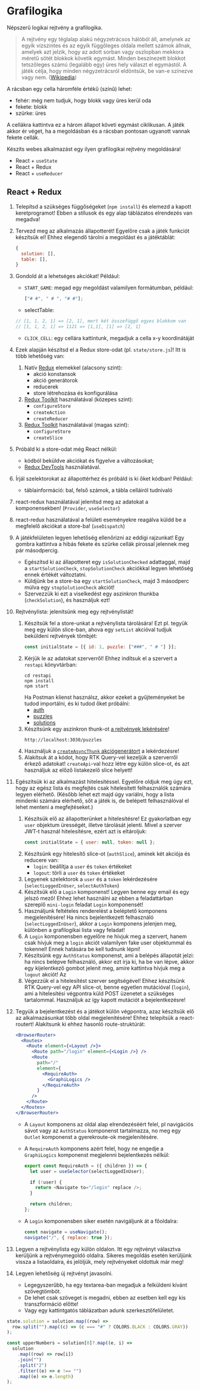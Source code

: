 # Grafilogika

Népszerű logikai rejtvény a grafilogika.

> A rejtvény egy téglalap alakú négyzetrácsos hálóból áll, amelynek az egyik vízszintes és az egyik függőleges oldala mellett számok állnak, amelyek azt jelzik, hogy az adott sorban vagy oszlopban mekkora méretű sötét blokkok követik egymást. Minden beszínezett blokkot tetszőleges számú (legalább egy) üres hely választ el egymástól. A játék célja, hogy minden négyzetrácsról eldöntsük, be van-e színezve vagy nem. ([Wikipedia](https://hu.wikipedia.org/wiki/Grafilogika))

A rácsban egy cella háromféle értékű (színű) lehet:

- fehér: még nem tudjuk, hogy blokk vagy üres kerül oda
- fekete: blokk
- szürke: üres

A cellákra kattintva ez a három állapot követi egymást ciklikusan. A játék akkor ér véget, ha a megoldásban és a rácsban pontosan ugyanott vannak fekete cellák.

Készíts webes alkalmazást egy ilyen grafilogikai rejtvény megoldására!

- React + `useState`
- React + Redux
- React + `useReducer`

## React + Redux

1. Telepítsd a szükséges függőségeket (`npm install`) és elemezd a kapott keretprogramot! Ebben a stílusok és egy alap táblázatos elrendezés van megadva!
2. Tervezd meg az alkalmazás állapotterét! Egyelőre csak a játék funkciót készítsük el! Ehhez elegendő tárolni a megoldást és a játéktáblát:
   ```js
   {
     solution: [],
     table: [],
   }
   ```
3. Gondold át a lehetséges akciókat! Például:
   - `START_GAME`: megad egy megoldást valamilyen formátumban, például:
     ```js
     ["# #", " # ", "# #"];
     ```
   - selectTable:
   ```js
   // [1, 1, 2, 1] => [2, 1], mert két összefüggő egyes blokkom van
   // [1, 1, 2, 1] => 1121 => [1,1], [1] => [2, 1]
   ```
   - `CLICK_CELL`: egy cellára kattintunk, megadjuk a cella x-y koordinátáját
4. Ezek alapján készítsd el a Redux store-odat (pl. `state/store.js`)! Itt is több lehetőség van:
   1. Natív [Redux](https://redux.js.org/) elemekkel (alacsony szint):
      - akció konstansok
      - akció generátorok
      - reducerek
      - store létrehozása és konfigurálása
   2. [Redux Toolkit](https://redux-toolkit.js.org/) használatával (közepes szint):
      - `configureStore`
      - `createAction`
      - `createReducer`
   3. [Redux Toolkit](https://redux-toolkit.js.org/) használatával (magas szint):
      - `configureStore`
      - `createSlice`
5. Próbáld ki a store-odat még React nélkül:
   - kódból beküldve akciókat és figyelve a változásokat;
   - [Redux DevTools](https://chrome.google.com/webstore/detail/redux-devtools/lmhkpmbekcpmknklioeibfkpmmfibljd) használatával.
6. Írjál szelektorokat az állapottérhez és próbáld is ki őket kódban! Például:
   - táblainformáció: bal, felső számok, a tábla celláiról tudnivaló
7. react-redux használatával jelenítsd meg az adatokat a komponensekben! (`Provider`, `useSelector`)
8. react-redux használatával a felületi eseményekre reagálva küldd be a megfelelő akciókat a store-ba! (`useDispatch`)
9. A játékfelületen legyen lehetőség ellenőrizni az eddigi rajzunkat! Egy gombra kattintva a hibás fekete és szürke cellák pirossal jelennek meg pár másodpercig.
   - Egészítsd ki az állapotteret egy `isSolutionChecked` adattaggal, majd a `startSolutionCheck`, `stopSolutionCheck` akciókkal legyen lehetőség ennek értékét változtatni.
   - Küldjünk be a store-ba egy `startSolutionCheck`, majd 3 másodperc múlva egy `stopSolutionCheck` akciót!
   - Szervezzük ki ezt a viselkedést egy aszinkron thunkba (`checkSolution`), és használjuk ezt!
10. Rejtvénylista: jelenítsünk meg egy rejtvénylistát!
    1. Készítsük fel a store-unkat a rejtvénylista tárolására! Ezt pl. tegyük meg egy külön slice-ban, ahova egy `setList` akcióval tudjuk beküldeni rejtvények tömbjét:
       ```js
       const initialState = [{ id: 1, puzzle: ["###", " # "] }];
       ```
    2. Kérjük le az adatokat szerverről! Ehhez indítsuk el a szervert a `restapi` könyvtárban:
       ```
       cd restapi
       npm install
       npm start
       ```
       Ha Postman klienst használsz, akkor ezeket a gyűjteményeket be tudod importálni, és ki tudod őket próbálni:
       - [auth](https://www.getpostman.com/collections/c5105b1b03067fc471ca)
       - [puzzles](https://www.getpostman.com/collections/416cb5f1dfd0cc84a933)
       - [solutions](https://www.getpostman.com/collections/79f5c29291445e796db4)
    3. Készítsünk egy aszinkron thunk-ot [a rejtvények lekérésére](http://localhost:3030/puzzles)!
       ```
       http://localhost:3030/puzzles
       ```
    4. Használjuk a [`createAsyncThunk` akciógenerátort](https://redux-toolkit.js.org/api/createAsyncThunk) a lekérdezésre!
    5. Alakítsuk át a kódot, hogy RTK Query-vel kezeljük a szerverről érkező adatokat! `createApi`-val hozz létre egy külön slice-ot, és azt használjuk az előző listakezelő slice helyett!
11. Egészítsük ki az alkalmazást hitelesítéssel. Egyelőre oldjuk meg úgy ezt, hogy az egész lista és megfejtés csak hitelesített felhasználók számára legyen elérhető. (Később lehet ezt majd úgy variálni, hogy a lista mindenki számára elérhető, sőt a játék is, de belépett felhasználóval el lehet menteni a megfejtéseket.)

    1. Készítsük elő az állapotterünket a hitelesítésre! Ez gyakorlatban egy `user` objektum ürességét, illetve tárolását jelenti. Mivel a szerver JWT-t használ hitelesítésre, ezért azt is eltároljuk:
       ```js
       const initialState = { user: null, token: null };
       ```
    2. Készítsünk egy hitelesítő slice-ot (`authSlice`), aminek két akciója és reducere van:
       - `login`: beállítja a `user` és `token` értékeket
       - `logout`: törli a `user` és `token` értékeket
    3. Legyenek szelektorok a `user` és a `token` lekérdezésére (`selectLoggedInUser`, `selectAuthToken`)
    4. Készítsük elő a `Login` komponenst! Legyen benne egy email és egy jelszó mező! Ehhez lehet használni az ebben a feladattárban szereplő `mini-login` feladat `Login` komponensét!
    5. Használjunk feltételes renderelést a beléptető komponens megjelenítésére! Ha nincs bejelentkezett felhasználó (`selectLoggedInUser`), akkor a `Login` komponens jelenjen meg, különben a grafilogikai lista vagy feladat!
    6. A `Login` komponensben egyelőre ne hívjuk meg a szervert, hanem csak hívjuk meg a `login` akciót valamilyen fake user objektummal és tokennel! Ennek hatására be kell tudnunk lépni!
    7. Készítsünk egy `AuthStatus` komponenst, ami a belépés állapotát jelzi: ha nincs belépve felhasználó, akkor ezt írja ki, ha be van lépve, akkor egy kijelentkező gombot jelenít meg, amire kattintva hívjuk meg a `logout` akciót! Az
    8. Végezzük el a hitelesítést szerver segítségével! Ehhez készítsünk RTK Query-vel egy API slice-ot, benne egyetlen mutációval (`login`), ami a hitelesítési végpontra küld POST üzenetet a szükséges tartalommal. Használjuk az így kapott mutációt a bejelentkezésre!

12. Tegyük a bejelentkezést és a játékot külön végpontra, azaz készítsük elő az alkalmazásunkat több oldal megjelenítésére! Ehhez telepítsük a react-routert! Alakítsunk ki ehhez hasonló route-struktúrát:

    ```jsx
    <BrowserRouter>
      <Routes>
        <Route element={<Layout />}>
          <Route path="/login" element={<Login />} />
          <Route
            path="/"
            element={
              <RequireAuth>
                <GraphiLogics />
              </RequireAuth>
            }
          />
        </Route>
      </Routes>
    </BrowserRouter>
    ```

    - A `Layout` komponens az oldal alap elrendezéséért felel, pl navigációs sávot vagy az `AuthStatus` komponenst tartalmazza, no meg egy `Outlet` komponenst a gyerekroute-ok megjelenítésére.
    - A `RequireAuth` komponens azért felel, hogy ne engedje a `GraphiLogics` komponenst megjelenni bejelentkezés nélkül:

      ```js
      export const RequireAuth = ({ children }) => {
        let user = useSelector(selectLoggedInUser);

        if (!user) {
          return <Navigate to="/login" replace />;
        }

        return children;
      };
      ```

    - A `Login` komponensben siker esetén navigáljunk át a főoldalra:
      ```js
      const navigate = useNavigate();
      navigate("/", { replace: true });
      ```

13. Legyen a rejtvénylista egy külön oldalon. Itt egy rejtvényt választva kerüljünk a rejtvénymegoldó oldalra. Sikeres megoldás esetén kerüljünk vissza a listaoldalra, és jelöljük, mely rejtvényeket oldottuk már meg!
14. Legyen lehetőség új rejtvényt javasolni.
    - Legegyszerűbb, ha egy textarea-ban megadjuk a felküldeni kívánt szövegtömböt.
    - De lehet csak szöveget is megadni, ebben az esetben kell egy kis transzformáció előtte!
    - Vagy egy kattintgatós táblázatban adunk szerkesztőfelületet.

```js
state.solution = solution.map((row) =>
  row.split("").map((c) => (c === "#" ? COLORS.BLACK : COLORS.GRAY))
);
```

```js
const upperNumbers = solution[0]?.map((e, i) =>
  solution
    .map((row) => row[i])
    .join("")
    .split("2")
    .filter((e) => e !== "")
    .map((e) => e.length)
);
```
